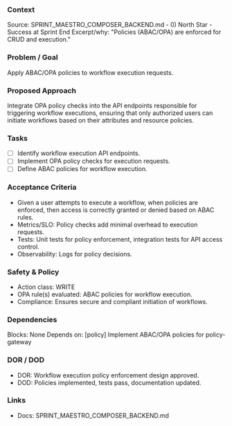 ### Context

Source: SPRINT_MAESTRO_COMPOSER_BACKEND.md - 0) North Star - Success at Sprint End
Excerpt/why: "Policies (ABAC/OPA) are enforced for CRUD and execution."

### Problem / Goal

Apply ABAC/OPA policies to workflow execution requests.

### Proposed Approach

Integrate OPA policy checks into the API endpoints responsible for triggering workflow executions, ensuring that only authorized users can initiate workflows based on their attributes and resource policies.

### Tasks

- [ ] Identify workflow execution API endpoints.
- [ ] Implement OPA policy checks for execution requests.
- [ ] Define ABAC policies for workflow execution.

### Acceptance Criteria

- Given a user attempts to execute a workflow, when policies are enforced, then access is correctly granted or denied based on ABAC rules.
- Metrics/SLO: Policy checks add minimal overhead to execution requests.
- Tests: Unit tests for policy enforcement, integration tests for API access control.
- Observability: Logs for policy decisions.

### Safety & Policy

- Action class: WRITE
- OPA rule(s) evaluated: ABAC policies for workflow execution.
- Compliance: Ensures secure and compliant initiation of workflows.

### Dependencies

Blocks: None
Depends on: [policy] Implement ABAC/OPA policies for policy-gateway

### DOR / DOD

- DOR: Workflow execution policy enforcement design approved.
- DOD: Policies implemented, tests pass, documentation updated.

### Links

- Docs: SPRINT_MAESTRO_COMPOSER_BACKEND.md
